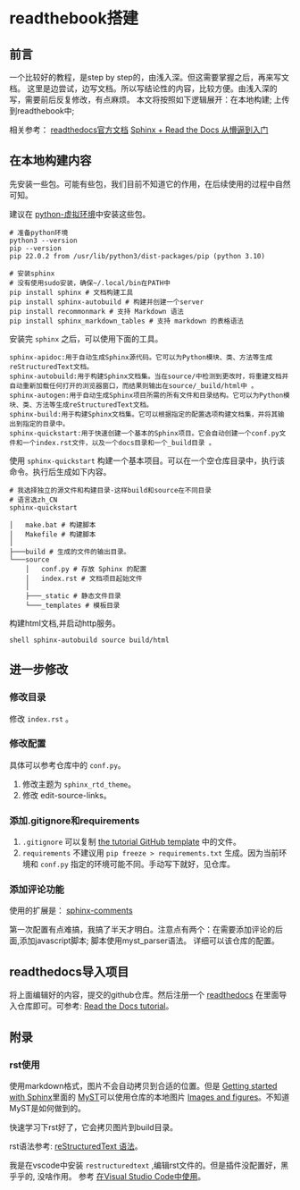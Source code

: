 # readthebook搭建

## 前言

一个比较好的教程，是step by step的，由浅入深。但这需要掌握之后，再来写文档。
这里是边尝试，边写文档。所以写结论性的内容，比较方便。由浅入深的写，需要前后反复修改，有点麻烦。
本文将按照如下逻辑展开：在本地构建; 上传到readthebook中;

相关参考：
[readthedocs官方文档](https://docs.readthedocs.io/en/stable/tutorial/)
[Sphinx + Read the Docs 从懵逼到入门](https://z.itpub.net/article/detail/A330D3FEC5B63BEB1005AD0967DAA6D3)

## 在本地构建内容

先安装一些包。可能有些包，我们目前不知道它的作用，在后续使用的过程中自然可知。

建议在 [python-虚拟环境](https://docs.python.org/zh-cn/3/library/venv.html)中安装这些包。

```shell
# 准备python环境
python3 --version
pip --version
pip 22.0.2 from /usr/lib/python3/dist-packages/pip (python 3.10)

# 安装sphinx
# 没有使用sudo安装，确保~/.local/bin在PATH中
pip install sphinx # 文档构建工具
pip install sphinx-autobuild # 构建并创建一个server
pip install recommonmark # 支持 Markdown 语法
pip install sphinx_markdown_tables # 支持 markdown 的表格语法
```

安装完 `sphinx` 之后，可以使用下面的工具。

```shell
sphinx-apidoc:用于自动生成Sphinx源代码。它可以为Python模块、类、方法等生成reStructuredText文档。
sphinx-autobuild:用于构建Sphinx文档集。当在source/中检测到更改时，将重建文档并自动重新加载任何打开的浏览器窗口，而结果则输出在source/_build/html中 。
sphinx-autogen:用于自动生成Sphinx项目所需的所有文件和目录结构。它可以为Python模块、类、方法等生成reStructuredText文档。
sphinx-build:用于构建Sphinx文档集。它可以根据指定的配置选项构建文档集，并将其输出到指定的目录中。
sphinx-quickstart:用于快速创建一个基本的Sphinx项目。它会自动创建一个conf.py文件和一个index.rst文件，以及一个docs目录和一个_build目录 。
```

使用 `sphinx-quickstart` 构建一个基本项目。可以在一个空仓库目录中，执行该命令。执行后生成如下内容。

```shell
# 我选择独立的源文件和构建目录-这样build和source在不同目录
# 语言选zh_CN
sphinx-quickstart

│   make.bat # 构建脚本
│   Makefile # 构建脚本
│
├───build # 生成的文件的输出目录。
└───source
    │   conf.py # 存放 Sphinx 的配置
    │   index.rst # 文档项目起始文件
    │
    ├───_static # 静态文件目录
    └───_templates # 模板目录
```

构建html文档,并启动http服务。

``shell
sphinx-autobuild source build/html
``

## 进一步修改

### 修改目录

修改 `index.rst` 。

### 修改配置

具体可以参考仓库中的 `conf.py`。
1. 修改主题为 `sphinx_rtd_theme`。
2. 修改 edit-source-links。

### 添加.gitignore和requirements

1. `.gitignore` 可以复制 [the tutorial GitHub template](https://github.com/readthedocs/tutorial-template/blob/main/.gitignore) 中的文件。
2. `requirements` 不建议用 `pip freeze > requirements.txt` 生成。因为当前环境和 `conf.py` 指定的环境可能不同。手动写下就好，见仓库。

### 添加评论功能

使用的扩展是： [sphinx-comments](https://github.com/executablebooks/sphinx-comments)

第一次配置有点难搞，我搞了半天才明白。注意点有两个：在需要添加评论的后面,添加javascript脚本; 脚本使用myst_parser语法。
详细可以该仓库的配置。


## readthedocs导入项目

将上面编辑好的内容，提交的github仓库。然后注册一个 [readthedocs](https://readthedocs.org/dashboard/)
在里面导入仓库即可。可参考: [Read the Docs tutorial](https://docs.readthedocs.io/en/stable/tutorial/)。

## 附录

### rst使用

使用markdown格式，图片不会自动拷贝到合适的位置。但是 
[Getting started with Sphinx](https://docs.readthedocs.io/en/stable/intro/getting-started-with-sphinx.html#using-markdown-with-sphinx)里面的 [MyST](https://myst-parser.readthedocs.io/en/latest/intro.html)可以使用仓库的本地图片 
[Images and figures](https://myst-parser.readthedocs.io/en/latest/syntax/images_and_figures.html)。不知道MyST是如何做到的。

快速学习下rst好了，它会拷贝图片到build目录。

rst语法参考: [reStructuredText 语法](https://3vshej.cn/rstSyntax/index.html)。

我是在vscode中安装 `restructuredtext` ,编辑rst文件的。但是插件没配置好，黑乎乎的, 没啥作用。
参考 [在Visual Studio Code中使用](https://zzqcn.github.io/design/rest/with_vscode.html)。

